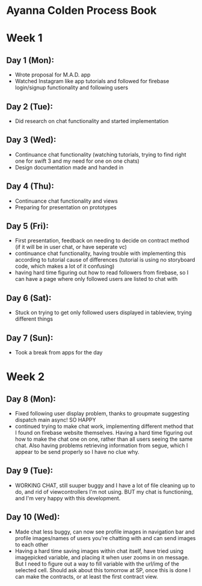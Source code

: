 # Ayanna Colden Process Book

# Week 1
## Day 1 (Mon):
* Wrote proposal for M.A.D. app
* Watched Instagram like app tutorials and followed for firebase login/signup functionality and following users

## Day 2 (Tue): 
* Did research on chat functionality and started implementation

## Day 3 (Wed):
* Continuance chat functionality (watching tutorials, trying to find right one for swift 3 and my need for one on one chats)
* Design documentation made and handed in

## Day 4 (Thu):
* Continuance chat functionality and views
* Preparing for presentation on prototypes

## Day 5 (Fri):
* First presentation, feedback on needing to decide on contract method (if it will be in user chat, or have seperate vc)
* continuance chat functionality, having trouble with implementing this according to tutorial cause of differences (tutorial is using no storyboard code, which makes a lot of it confusing)
* having hard time figuring out how to read followers from firebase, so I can have a page where only followed users are listed to chat with

## Day 6 (Sat):
* Stuck on trying to get only followed users displayed in tableview, trying different things

## Day 7 (Sun):
* Took a break from apps for the day

# Week 2
## Day 8 (Mon):
* Fixed following user display problem, thanks to groupmate suggesting dispatch main async! SO HAPPY
* continued trying to make chat work, implementing different method that I found on firebase website themselves. Having a hard time figuring out how to make the chat one on one, rather than all users seeing the same chat. Also having problems retrieving information from segue, which I appear to be send properly so I have no clue why.

## Day 9 (Tue):
* WORKING CHAT, still suuper buggy and I have a lot of file cleaning up to do, and rid of viewcontrollers I'm not using. BUT my chat is functioning, and I'm very happy with this development. 

## Day 10 (Wed):
* Made chat less buggy, can now see profile images in navigation bar and profile images/names of users you're chatting with and can send images to each other
* Having a hard time saving images within chat itself, have tried using imagepicked variable, and placing it when user zooms in on message. But I need to figure out a way to fill variable with the url/img of the selected cell. Should ask about this tomorrow at SP, once this is done I can make the contracts, or at least the first contract view. 

